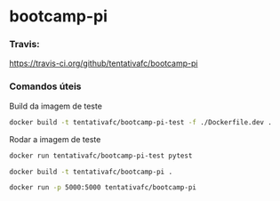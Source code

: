 # bootcamp-pi


### Travis:

https://travis-ci.org/github/tentativafc/bootcamp-pi

### Comandos úteis

Build da imagem de teste

```sh
docker build -t tentativafc/bootcamp-pi-test -f ./Dockerfile.dev .
```

Rodar a imagem de teste

```sh
docker run tentativafc/bootcamp-pi-test pytest
```

```sh
docker build -t tentativafc/bootcamp-pi .
```

```sh
docker run -p 5000:5000 tentativafc/bootcamp-pi
```


